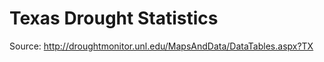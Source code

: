 Texas Drought Statistics
=====

Source: http://droughtmonitor.unl.edu/MapsAndData/DataTables.aspx?TX